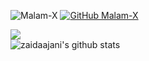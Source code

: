 ![Malam-X](https://komarev.com/ghpvc/?username=Malam-X&label=Views&color=blue&style=plastic)
[![GitHub Malam-X](https://img.shields.io/github/followers/Malam-X?label=follow&style=social)](https://github.com/Malam-X)

[<img align="center" src="https://github-readme-stats.vercel.app/api/top-langs/?username=Malam-X&theme=light&hide_langs_below=1" />](https://github.com/Malam-X)<br>
<img align="left" alt="zaidaajani's github stats" src="https://github-readme-stats.codestackr.vercel.app/api?username=Malam-X&show_icons=true&hide_border=true" />
